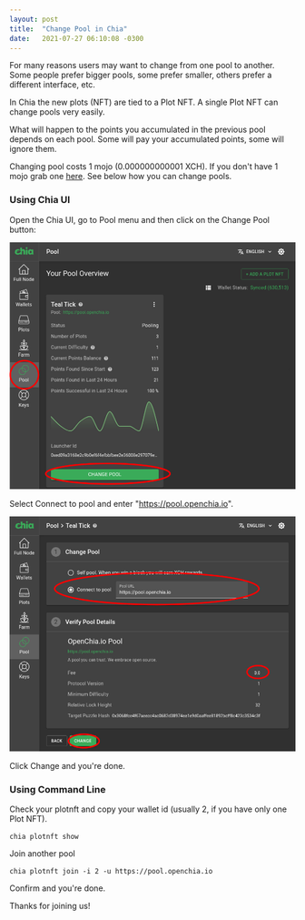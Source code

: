 ```yaml
---
layout: post
title:  "Change Pool in Chia"
date:   2021-07-27 06:10:08 -0300
---
```


For many reasons users may want to change from one pool to another.
Some people prefer bigger pools, some prefer smaller, others prefer a different interface, etc.

In Chia the new plots (NFT) are tied to a Plot NFT. A single Plot NFT can change pools very easily.

What will happen to the points you accumulated in the previous pool depends on each pool. Some will pay your accumulated points, some will ignore them.

Changing pool costs 1 mojo (0.000000000001 XCH). If you don't have 1 mojo grab one [here][1]. See below how you can change pools.

### Using Chia UI

Open the Chia UI, go to Pool menu and then click on the Change Pool button:

![Plot NFT](/assets/changepool/plotnft.png "Plot NFT")

Select Connect to pool and enter "https://pool.openchia.io".

![Change Pool](/assets/changepool/nftchange.png "Change Pool")

Click Change and you're done.

### Using Command Line

Check your plotnft and copy your wallet id (usually 2, if you have only one Plot NFT).

    chia plotnft show

Join another pool

    chia plotnft join -i 2 -u https://pool.openchia.io

Confirm and you're done.

Thanks for joining us!

[1]: https://faucet.chia.net/

